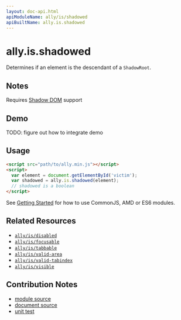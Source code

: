 ```yaml
---
layout: doc-api.html
apiModuleName: ally/is/shadowed
apiBuiltName: ally.is.shadowed
---
```


# ally.is.shadowed

Determines if an element is the descendant of a `ShadowRoot`.


## Notes

Requires [Shadow DOM](http://caniuse.com/#feat=shadowdom) support


## Demo

TODO: figure out how to integrate demo


## Usage

```html
<script src="path/to/ally.min.js"></script>
<script>
  var element = document.getElementById('victim');
  var shadowed = ally.is.shadowed(element);
  // shadowed is a boolean
</script>
```

See [Getting Started](../../getting-started.md) for how to use CommonJS, AMD or ES6 modules.


## Related Resources

* [`ally/is/disabled`](disabled.md)
* [`ally/is/focusable`](focusable.md)
* [`ally/is/tabbable`](tabbable.md)
* [`ally/is/valid-area`](valid-area.md)
* [`ally/is/valid-tabindex`](valid-tabindex.md)
* [`ally/is/visible`](visible.md)


## Contribution Notes

* [module source](https://github.com/medialize/ally.js/blob/master/src/is/shadowed.js)
* [document source](https://github.com/medialize/ally.js/blob/master/docs/api/is/shadowed.md)
* [unit test](https://github.com/medialize/ally.js/blob/master/test/unit/is.shadowed.test.js)



